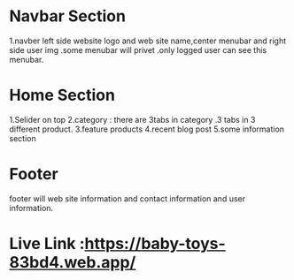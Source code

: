 # Navbar Section
1.navber left side website logo and web site name,center menubar and right side user img .some menubar will privet .only logged user can see this menubar.

# Home Section
1.Selider on top 
2.category : there are 3tabs in category .3 tabs in 3 different product.
3.feature products
4.recent blog post
5.some information section

# Footer
footer will web site information and contact information and user information.

# Live Link :https://baby-toys-83bd4.web.app/